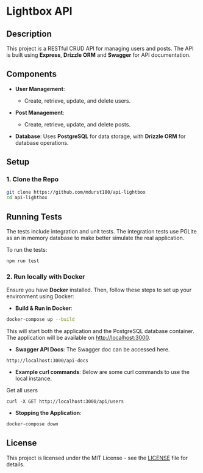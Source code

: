 
# Lightbox API

## Description

This project is a RESTful CRUD API for managing users and posts. The API is built using **Express**, **Drizzle ORM** and **Swagger** for API documentation.

## Components

- **User Management**: 
  - Create, retrieve, update, and delete users.
  
- **Post Management**:
  - Create, retrieve, update, and delete posts.

- **Database**: Uses **PostgreSQL** for data storage, with **Drizzle ORM** for database operations.

## Setup

### 1. Clone the Repo
```bash
git clone https://github.com/mdurst180/api-lightbox
cd api-lightbox
```
## Running Tests
The tests include integration and unit tests. The integration tests use PGLite as an in memory database to make better simulate the real application.

To run the tests:
```bash
npm run test
```

### 2. Run locally with Docker

Ensure you have **Docker** installed. Then, follow these steps to set up your environment using Docker:

- **Build & Run in Docker**:
```bash
docker-compose up --build
```

This will start both the application and the PostgreSQL database container. The application will be available on [http://localhost:3000](http://localhost:3000).

- **Swagger API Docs**:
The Swagger doc can be accessed here.
```
http://localhost:3000/api-docs
```

- **Example curl commands**:
Below are some curl commands to use the local instance.

Get all users
```
curl -X GET http://localhost:3000/api/users
```

- **Stopping the Application**:
```bash
docker-compose down
```


## License

This project is licensed under the MIT License - see the [LICENSE](LICENSE) file for details.
